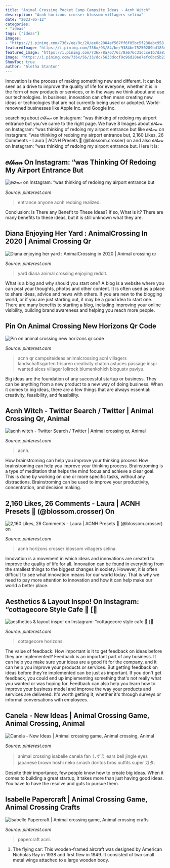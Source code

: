 ```yaml
---
title: "Animal Crossing Pocket Camp Campsite Ideas ~ Acnh Witch"
description: "Acnh horizons crosser blossom villagers selina"
date: "2023-05-12"
categories:
- "ideas"
tags: ["ideas"]
images:
- "https://i.pinimg.com/736x/ee/0c/20/ee0c2004ef567ff6f05bc5f238abc958.jpg"
featuredImage: "https://i.pinimg.com/736x/93/84/be/9384be75250289bd183449c9d8710112.jpg"
featured_image: "https://i.pinimg.com/736x/8a/67/6c/8a676c31ccce1b7da83428e404b14309.jpg"
image: "https://i.pinimg.com/736x/56/33/dc/5633dccf9c96d20ee7efc6bc5b23b695.jpg"
ShowToc: true
author: "Aletha Stanton"
---
```



Innovation is the process of making something new and different. It can be seen as a drive to improve the quality of life for everyone, whether it is in the form of new products or services, or in the ways we think about and use our technologies. In business, innovation can often mean creating new ideas or technologies that are not currently being used or adopted. World-renowned businesses like Apple Inc. and Google Inc.

	

		
searching about 𝑒𝓉𝒽𝒶𝓃 on Instagram: “was thinking of redoing my airport entrance but you've came to the right page. We have 8 Images about 𝑒𝓉𝒽𝒶𝓃 on Instagram: “was thinking of redoing my airport entrance but like 𝑒𝓉𝒽𝒶𝓃 on Instagram: “was thinking of redoing my airport entrance but, 2,160 Likes, 26 Comments - Laura | ACNH Presets 💫 (@blossom.crosser) on and also 𝑒𝓉𝒽𝒶𝓃 on Instagram: “was thinking of redoing my airport entrance but. Here it is:
		
    
## 𝑒𝓉𝒽𝒶𝓃 On Instagram: “was Thinking Of Redoing My Airport Entrance But

<img loading=lazy src="https://i.pinimg.com/736x/c9/0c/42/c90c42a3f424150f7d1b2688a7322ec6.jpg" onerror="this.onerror=null;this.src='https://tse1.mm.bing.net/th?id=OIP.3Qo9tBDqazEnZs2UUpTfTgHaEc&amp;pid=15.1';" alt="𝑒𝓉𝒽𝒶𝓃 on Instagram: “was thinking of redoing my airport entrance but">

_Source: pinterest.com_

>entrance anyone acnh redoing realized. 

	

Conclusion: Is There any Benefit to These Ideas? If so, What is it?
There are many benefits to these ideas, but it is still unknown what they are.

    
## Diana Enjoying Her Yard : AnimalCrossing In 2020 | Animal Crossing Qr

<img loading=lazy src="https://i.pinimg.com/736x/8a/67/6c/8a676c31ccce1b7da83428e404b14309.jpg" onerror="this.onerror=null;this.src='https://tse3.mm.bing.net/th?id=OIP.fefF_VX2LxTHIPn0e5VsnQHaEK&amp;pid=15.1';" alt="Diana enjoying her yard : AnimalCrossing in 2020 | Animal crossing qr">

_Source: pinterest.com_

>yard diana animal crossing enjoying reddit. 

	

What is a blog and why should you start one?
A blog is a website where you can post your thoughts, photos and other content. It is often used as a place to share ideas, advice and news with others. If you are new to the blogging world, or if you are just starting out, it may be a good idea to start one. There are many benefits to starting a blog, including improving your online visibility, building brand awareness and helping you reach more people.

    
## Pin On Animal Crossing New Horizons Qr Code

<img loading=lazy src="https://i.pinimg.com/736x/56/33/dc/5633dccf9c96d20ee7efc6bc5b23b695.jpg" onerror="this.onerror=null;this.src='https://tse4.mm.bing.net/th?id=OIP.6ruHD8-GgyPiVx-TvBfmcwHaHc&amp;pid=15.1';" alt="Pin on animal crossing new horizons qr code">

_Source: pinterest.com_

>acnh qr campsiteideas animalcrossing acnl villagers landschaftsgarten frisuren creativity chaton astuces passage inspi wanted alces villager lolirock blumenkohlxh blogustv paviyu. 

	

Big ideas are the foundation of any successful startup or business. They can be anything from a new product to a new way of doing business. When it comes to big ideas, there are a few things that are always essential: creativity, feasibility, and feasibility.

    
## Acnh Witch - Twitter Search / Twitter | Animal Crossing Qr, Animal

<img loading=lazy src="https://i.pinimg.com/736x/b8/0f/37/b80f37e44c45e768cf057a75454bdd2e.jpg" onerror="this.onerror=null;this.src='https://tse4.mm.bing.net/th?id=OIP.Irl_zUXeHXg1Fgxra5CXrAHaEK&amp;pid=15.1';" alt="acnh witch - Twitter Search / Twitter | Animal crossing qr, Animal">

_Source: pinterest.com_

>acnh. 

	

How brainstroming can help you improve your thinking process
How brainstroming can help you improve your thinking process. Brainstroming is a type of meditation that helps the mind focus and achieve a clear goal. This is done by working on one or more specific tasks, without any distractions. Brainstroming can be used to improve your productivity, concentration, and decision making.

    
## 2,160 Likes, 26 Comments - Laura | ACNH Presets 💫 (@blossom.crosser) On

<img loading=lazy src="https://i.pinimg.com/736x/93/84/be/9384be75250289bd183449c9d8710112.jpg" onerror="this.onerror=null;this.src='https://tse4.mm.bing.net/th?id=OIP.79ZYcmAQ8ROKCjHrs_I6iAHaFB&amp;pid=15.1';" alt="2,160 Likes, 26 Comments - Laura | ACNH Presets 💫 (@blossom.crosser) on">

_Source: pinterest.com_

>acnh horizons crosser blossom villagers selina. 

	

Innovation is a movement in which ideas and innovations are created to improve the quality of life for all. Innovation can be found in everything from the smallest things to the biggest changes in society. However, it is often difficult to see what innovation means for our world today. That is why we need to pay more attention to innovation and how it can help make our world a better place.

    
## Aesthetics &amp; Layout Inspo! On Instagram: “cottagecore Style Cafe 🍂 [🌻

<img loading=lazy src="https://i.pinimg.com/736x/85/ac/ff/85acff40ee4791451c7d0ac2802e6ec8.jpg" onerror="this.onerror=null;this.src='https://tse2.mm.bing.net/th?id=OIP.uo9TqVkKO8o-guA-wUCjHQHaEE&amp;pid=15.1';" alt="aesthetics &amp; layout inspo! on Instagram: “cottagecore style cafe 🍂 [🌻">

_Source: pinterest.com_

>cottagecore horizons. 

	

The value of feedback: How important is it to get feedback on ideas before they are implemented?
Feedback is an important part of any business. It can help you make sure your ideas are a good fit for the company, and it can help you improve your products or services. But getting feedback on ideas before they're implemented can be just as important. If you don't get feedback, you could end up implementing something that's not really what you wanted or was hoping for. Feedback can also help you learn how to improve your business model and improve the way your products and services are delivered. It's worth getting it, whether it's through surveys or informal conversations with employees.

    
## Canela - New Ideas | Animal Crossing Game, Animal Crossing, Animal

<img loading=lazy src="https://i.pinimg.com/736x/00/b7/07/00b707b5674d53db974586408e86b19e.jpg" onerror="this.onerror=null;this.src='https://tse4.mm.bing.net/th?id=OIP.1OYJ65-WQX38YIZpQzKcRgHaJ4&amp;pid=15.1';" alt="Canela - New Ideas | Animal crossing game, Animal crossing, Animal">

_Source: pinterest.com_

>animal crossing isabelle canela fan しずえ ears bell jingle eyes japanese brown hoshi neko smash doritos bros outfits super ガタ. 

	

Despite their importance, few people know how to create big ideas. When it comes to building a great startup, it takes more than just having good ideas. You have to have the resolve and guts to pursue them.

    
## Isabelle Papercraft | Animal Crossing Game, Animal Crossing Crafts

<img loading=lazy src="https://i.pinimg.com/736x/ee/0c/20/ee0c2004ef567ff6f05bc5f238abc958.jpg" onerror="this.onerror=null;this.src='https://tse3.mm.bing.net/th?id=OIP.KldLf3PHGIrQQ9LjOj7P5wHaJ3&amp;pid=15.1';" alt="Isabelle Papercraft | Animal crossing game, Animal crossing crafts">

_Source: pinterest.com_

>papercraft acnl. 

	

1. The flying car: This wooden-framed aircraft was designed by American Nicholas Ray in 1938 and first flew in 1949. It consisted of two small metal wings attached to a large wooden body.

